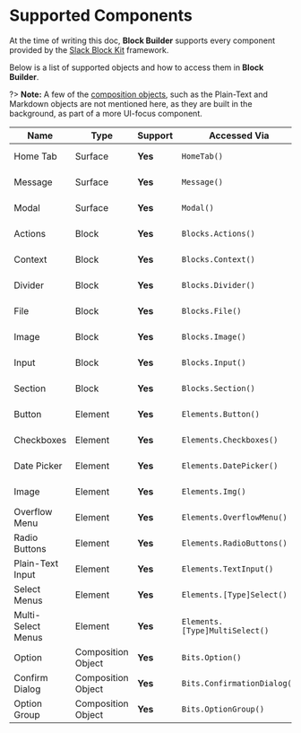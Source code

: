 # Supported Components

At the time of writing this doc, **Block Builder** supports every component provided by the [Slack Block Kit](https://api.slack.com/block-kit) framework.

Below is a list of supported objects and how to access them in **Block Builder**. 

?> **Note:** A few of the [composition objects](https://api.slack.com/reference/block-kit/composition-objects), such as the Plain-Text and Markdown objects are not mentioned here, as they are built in the background, as part of a more UI-focus component. 

| **Name**             | **Type**           | **Support**         | **Accessed Via**                  | **Docs**    
|----------------------|--------------------|---------------------|-----------------------------------|--------------
| Home Tab             | Surface            | **Yes**             | `HomeTab()`                       | [View Docs](surfaces/home-tab.md)
| Message              | Surface            | **Yes**             | `Message()`                       | [View Docs](surfaces/message.md)
| Modal                | Surface            | **Yes**             | `Modal()`                         | [View Docs](surfaces/modal.md)
| Actions              | Block              | **Yes**             | `Blocks.Actions()`                | [View Docs](blocks/actions.md)
| Context              | Block              | **Yes**             | `Blocks.Context()`                | [View Docs](blocks/context.md)
| Divider              | Block              | **Yes**             | `Blocks.Divider()`                | [View Docs](blocks/divider.md)
| File                 | Block              | **Yes**             | `Blocks.File()`                   | [View Docs](blocks/file.md)
| Image                | Block              | **Yes**             | `Blocks.Image()`                  | [View Docs](blocks/image.md)
| Input                | Block              | **Yes**             | `Blocks.Input()`                  | [View Docs](blocks/input.md)
| Section              | Block              | **Yes**             | `Blocks.Section()`                | [View Docs](blocks/section.md)
| Button               | Element            | **Yes**️             | `Elements.Button()`               | [View Docs](elements/button.md)
| Checkboxes           | Element            | **Yes**             | `Elements.Checkboxes()`           | [View Docs](elements/checkboxes.md)
| Date Picker          | Element            | **Yes**             | `Elements.DatePicker()`           | [View Docs](elements/datepicker.md)
| Image                | Element            | **Yes**             | `Elements.Img()`                  | [View Docs](elements/img.md)
| Overflow Menu        | Element            | **Yes**             | `Elements.OverflowMenu()`         | [View Docs](elements/overflow-menu.md)
| Radio Buttons        | Element            | **Yes**             | `Elements.RadioButtons()`         | [View Docs](elements/radio-buttons.md)
| Plain-Text Input     | Element            | **Yes**             | `Elements.TextInput()`            | [View Docs](elements/text-input.md)
| Select Menus         | Element            | **Yes**             | `Elements.[Type]Select()`         | 
| Multi-Select Menus   | Element            | **Yes**             | `Elements.[Type]MultiSelect()`    | 
| Option               | Composition Object | **Yes**             | `Bits.Option()`                   | [View Docs](bits/option.md)
| Confirm Dialog       | Composition Object | **Yes**             | `Bits.ConfirmationDialog()`       | [View Docs](bits/confirmation-dialog.md)
| Option Group         | Composition Object | **Yes**             | `Bits.OptionGroup()`              | [View Docs](bits/option-group.md)